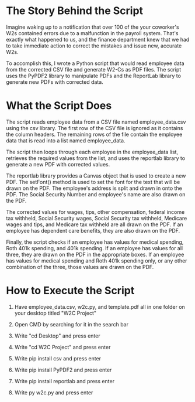 # The Story Behind the Script
Imagine waking up to a notification that over 100 of the your coworker's W2s contained errors due to a malfunction in the payroll system. 
That's exactly what happened to us, and the finance department knew that we had to take immediate action to correct the mistakes and issue new, accurate W2s.

To accomplish this, I wrote a Python script that would read employee data from the corrected CSV file and generate W2-Cs as PDF files. 
The script uses the PyPDF2 library to manipulate PDFs and the ReportLab library to generate new PDFs with corrected data.

# What the Script Does
The script reads employee data from a CSV file named employee_data.csv using the csv library. The first row of the CSV file is ignored as it contains the column headers. 
The remaining rows of the file contain the employee data that is read into a list named employee_data.

The script then loops through each employee in the employee_data list, retrieves the required values from the list, and uses the reportlab library to generate a new PDF with corrected values.

The reportlab library provides a Canvas object that is used to create a new PDF. The setFont() method is used to set the font for the text that will be drawn on the PDF. 
The employee's address is split and drawn in onto the PDF. The Social Security Number and employee's name are also drawn on the PDF.

The corrected values for wages, tips, other compensation, federal income tax withheld, Social Security wages, Social Security tax withheld, Medicare wages and tips, and Medicare tax withheld are all drawn on the PDF. 
If an employee has dependent care benefits, they are also drawn on the PDF.

Finally, the script checks if an employee has values for medical spending, Roth 401k spending, and 401k spending. If an employee has values for all three, they are drawn on the PDF in the appropriate boxes. 
If an employee has values for medical spending and Roth 401k spending only, or any other combination of the three, those values are drawn on the PDF.

# How to Execute the Script
1. Have employee_data.csv, w2c.py, and template.pdf all in one folder on your desktop titled "W2C Project"

2. Open CMD by searching for it in the search bar

3. Write "cd Desktop" and press enter

4. Write "cd W2C Project" and press enter

5. Write pip install csv and press enter

6. Write pip install PyPDF2 and press enter

7. Write pip install reportlab and press enter

8. Write py w2c.py and press enter

